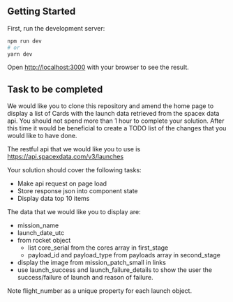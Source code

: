 ## Getting Started

First, run the development server:

```bash
npm run dev
# or
yarn dev
```

Open [http://localhost:3000](http://localhost:3000) with your browser to see the result.

## Task to be completed
We would like you to clone this repository and amend the home page to display a list of Cards with the launch data retrieved from the spacex data api. You should not spend more than 1 hour to complete your solution. After this time it would be beneficial to create a TODO list of the changes that you would like to have done.

The restful api that we would like you to use is https://api.spacexdata.com/v3/launches

Your solution should cover the following tasks:
- Make api request on page load
- Store response json into component state
- Display data top 10 items

The data that we would like you to display are:
- mission_name
- launch_date_utc
- from rocket object
	- list core_serial from the cores array in first_stage
	- payload_id and payload_type from payloads array in second_stage
- display the image from mission_patch_small in links
- use launch_success and launch_failure_details to show the user the success/failure of launch and reason of failure.

Note
flight_number as a unique property for each launch object. 
